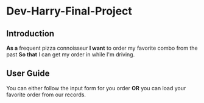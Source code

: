 # Dev-Harry-Final-Project

## Introduction
**As a** frequent pizza connoisseur
**I want** to order my favorite combo from the past
**So that** I can get my order in while I'm driving.

## User Guide
You can either follow the input form for you order 
**OR** you can load your favorite order from our records.

